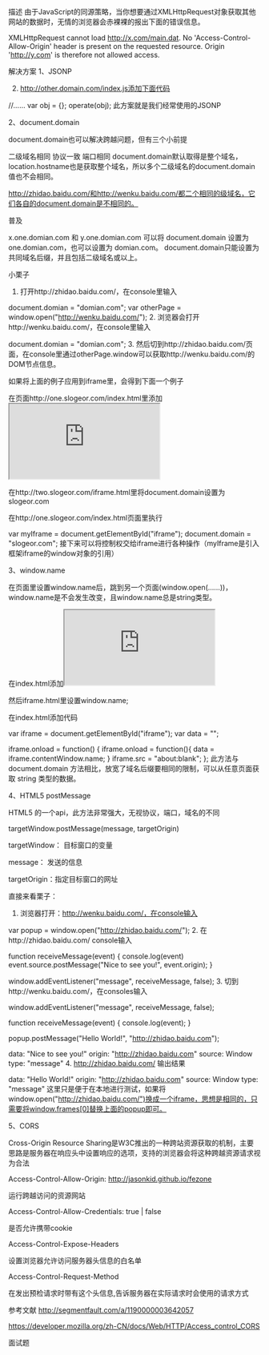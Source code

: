 描述
由于JavaScript的同源策略，当你想要通过XMLHttpRequest对象获取其他网站的数据时，无情的浏览器会赤裸裸的报出下面的错误信息。

XMLHttpRequest cannot load http://x.com/main.dat. No 'Access-Control-Allow-Origin' header is present on the requested resource. Origin 'http://y.com' is therefore not allowed access.

解决方案
1、JSONP

<script>标签是不受同源策略的限制，可以载入任意域名下的JavaScript文件，因此可以基于这样的理念。

浏览器和服务端预先约定一个函数名，当请求文其他域名下JavaScript文件时，服务端返回一段JavaScript代码，这段代码刚好调用之前约定好的函数。

1. http://domain.com/index.js添加下面代码

function operate(data) {
  // TODO
  console.log(data);
}
在index.js引入<script src="http://other.domain.com/index.js"></script>

2. http://other.domain.com/index.js添加下面代码

//......
var obj = {};
operate(obj);
此方案就是我们经常使用的JSONP

2、document.domain

document.domain也可以解决跨越问题，但有三个小前提

二级域名相同
协议一致
端口相同
document.domain默认取得是整个域名，location.hostname也是获取整个域名，所以多个二级域名的document.domain值也不会相同。

http://zhidao.baidu.com/和http://wenku.baidu.com/都二个相同的级域名，它们各自的document.domain是不相同的。

普及

x.one.domian.com 和 y.one.domian.com 可以将 document.domain 设置为 one.domian.com，也可以设置为 domian.com。 document.domain只能设置为共同域名后缀，并且包括二级域名或以上。

小栗子

1. 打开http://zhidao.baidu.com/，在console里输入

document.domian = "domian.com";
var otherPage = window.open("http://wenku.baidu.com/");
2. 浏览器会打开http://wenku.baidu.com/，在console里输入

document.domian = "domian.com";
3. 然后切到http://zhidao.baidu.com/页面，在console里通过otherPage.window可以获取http://wenku.baidu.com/的DOM节点信息。

如果将上面的例子应用到iframe里，会得到下面一个例子

在页面http://one.slogeor.com/index.html里添加<iframe id="iframe" src="http://two.slogeor.com/iframe.html"></iframe>

在http://two.slogeor.com/iframe.html里将document.domain设置为slogeor.com

在http://one.slogeor.com/index.html页面里执行

var myIframe = document.getElementById("iframe");
document.domain = "slogeor.com";
接下来可以将控制权交给iframe进行各种操作（myIframe是引入框架iframe的window对象的引用）

3、window.name

在页面里设置window.name后，跳到另一个页面(window.open(……))，window.name是不会发生改变，且window.name总是string类型。

在index.html添加<iframe id="iframe" src="http://aaa.domain.com/iframe.html"></iframe>

然后iframe.html里设置window.name;

在index.html添加代码

var iframe = document.getElementById("iframe");
var data = "";

iframe.onload = function() {
    iframe.onload = function(){
        data = iframe.contentWindow.name;
    }
    iframe.src = "about:blank";
};
此方法与 document.domain 方法相比，放宽了域名后缀要相同的限制，可以从任意页面获取 string 类型的数据。

4、HTML5  postMessage

HTML5  的一个api，此方法非常强大，无视协议，端口，域名的不同

targetWindow.postMessage(message, targetOrigin)

targetWindow： 目标窗口的变量

message： 发送的信息

targetOrigin：指定目标窗口的网址

直接来看栗子：

1. 浏览器打开：http://wenku.baidu.com/，在console输入

var popup = window.open("http://zhidao.baidu.com/");
2. 在http://zhidao.baidu.com/ console输入

function receiveMessage(event) {
  console.log(event)
  event.source.postMessage("Nice to see you!", event.origin);
}

window.addEventListener("message", receiveMessage, false);
3. 切到http://wenku.baidu.com/，在consoles输入

window.addEventListener("message", receiveMessage, false);

function receiveMessage(event) {
  console.log(event);
}

popup.postMessage("Hello World!", "http://zhidao.baidu.com");

data: "Nice to see you!"
origin: "http://zhidao.baidu.com"
source: Window
type: "message"
4. http://zhidao.baidu.com/ 输出结果

data: "Hello World!"
origin: "http://zhidao.baidu.com"
source: Window
type: "message"
这里只是便于在本地进行测试，如果将window.open("http://zhidao.baidu.com/")换成一个iframe，思想是相同的，只需要将window.frames[0]替换上面的popup即可。

5、CORS

Cross-Origin Resource Sharing是W3C推出的一种跨站资源获取的机制，主要思路是服务器在响应头中设置响应的选项，支持的浏览器会将这种跨越资源请求视为合法

Access-Control-Allow-Origin: http://jasonkid.github.io/fezone

运行跨越访问的资源网站

Access-Control-Allow-Credentials: true | false

是否允许携带cookie

Access-Control-Expose-Headers

设置浏览器允许访问服务器头信息的白名单

Access-Control-Request-Method

在发出预检请求时带有这个头信息,告诉服务器在实际请求时会使用的请求方式

参考文献
http://segmentfault.com/a/1190000003642057

https://developer.mozilla.org/zh-CN/docs/Web/HTTP/Access_control_CORS

面试题
